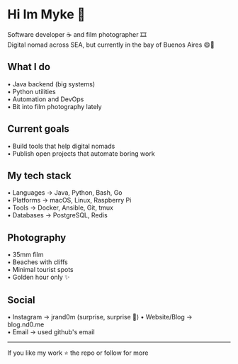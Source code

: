 # Hi Im Myke 👋
Software developer ☕ and film photographer 🎞️  
Digital nomad across SEA, but currently in the bay of Buenos Aires 😄🌴

## What I do
• Java backend (big systems)  
• Python utilities  
• Automation and DevOps  
• Bit into film photography lately   

## Current goals
• Build tools that help digital nomads  
• Publish open projects that automate boring work

## My tech stack
• Languages → Java, Python, Bash, Go  
• Platforms → macOS, Linux, Raspberry Pi  
• Tools → Docker, Ansible, Git, tmux  
• Databases → PostgreSQL, Redis  

## Photography
• 35mm film  
• Beaches with cliffs  
• Minimal tourist spots  
• Golden hour only ✨

## Social
• Instagram → jrand0m (surprise, surprise 🍎) 
• Website/Blog → blog.nd0.me  
• Email → used github's email 

---
If you like my work ⭐ the repo or follow for more
